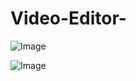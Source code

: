 # Video-Editor-
![Image](https://github.com/NajeebUllah161/Video-Editor-/blob/master/image1.png)

![Image](https://github.com/NajeebUllah161/Video-Editor-/blob/master/image2.png)
